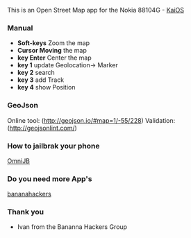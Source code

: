 This is an Open Street Map app for the Nokia 88104G - [KaiOS](https://www.kaiostech.com/) 


### Manual
+ **Soft-keys** Zoom the map
+ **Cursor Moving** the map
+ **key Enter** Center the map
+ **key 1** update Geolocation-> Marker
+ **key 2** search
+ **key 3** add Track
+ **key 4** show Position 

### GeoJson
Online tool: (http://geojson.io/#map=1/-55/228)
Validation: (http://geojsonlint.com/)

### How to jailbrak your phone
[OmniJB](http://omnijb.831337.xyz/)
### Do you need more App's
[bananahackers](https://groups.google.com/forum/?utm_medium=email&utm_source=footer#!forum/bananahackers)
### Thank you
+ Ivan from the Bananna Hackers Group